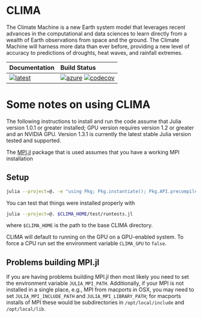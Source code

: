 # CLIMA
The Climate Machine is a new Earth system model that leverages recent advances in the computational and data sciences to learn directly from a wealth of Earth observations from space and the ground. The Climate Machine will harness more data than ever before, providing a new level of accuracy to predictions of droughts, heat waves, and rainfall extremes.

| **Documentation**                             | **Build Status**                                                        |
|:--------------------------------------------- |:------------------------------------------------------------------------|
| [![latest][docs-latest-img]][docs-latest-url] | [![azure][azure-img]][azure-url] [![codecov][codecov-img]][codecov-url] |

[docs-latest-img]: https://img.shields.io/badge/docs-latest-blue.svg
[docs-latest-url]: https://climate-machine.github.io/CLIMA/latest/

[azure-img]: https://dev.azure.com/climate-machine/CLIMA/_apis/build/status/climate-machine.CLIMA?branchName=master
[azure-url]: https://dev.azure.com/climate-machine/CLIMA/_build/latest?definitionId=5&branchName=master

[codecov-img]: https://codecov.io/gh/climate-machine/CLIMA/branch/master/graph/badge.svg
[codecov-url]: https://codecov.io/gh/climate-machine/CLIMA

# Some notes on using CLIMA

The following instructions to install and run the code assume that Julia
version 1.0.1 or greater installed; GPU version requires version 1.2 or greater
and an NVIDIA GPU. Version 1.3.1 is currently the latest stable Julia version tested and supported.

The [MPI.jl][0] package that is used assumes that you have a working MPI
installation

## Setup

```bash
julia --project=@. -e "using Pkg; Pkg.instantiate(); Pkg.API.precompile()"
```
You can test that things were installed properly with
```bash
julia --project=@. $CLIMA_HOME/test/runtests.jl
```
where `$CLIMA_HOME` is the path to the base CLIMA directory.

CLIMA will default to running on the GPU on a GPU-enabled system.
To force a CPU run set the environment variable `CLIMA_GPU` to `false`.

## Problems building MPI.jl

If you are having problems building MPI.jl then most likely you need to set the
environment variable `JULIA_MPI_PATH`. Additionally, if your MPI is not
installed in a single place, e.g., MPI from macports in OSX, you may need to set
`JULIA_MPI_INCLUDE_PATH` and `JULIA_MPI_LIBRARY_PATH`; for macports installs of
MPI these would be subdirectories in `/opt/local/include` and `/opt/local/lib`.

[0]: https://github.com/JuliaParallel/MPI.jl
